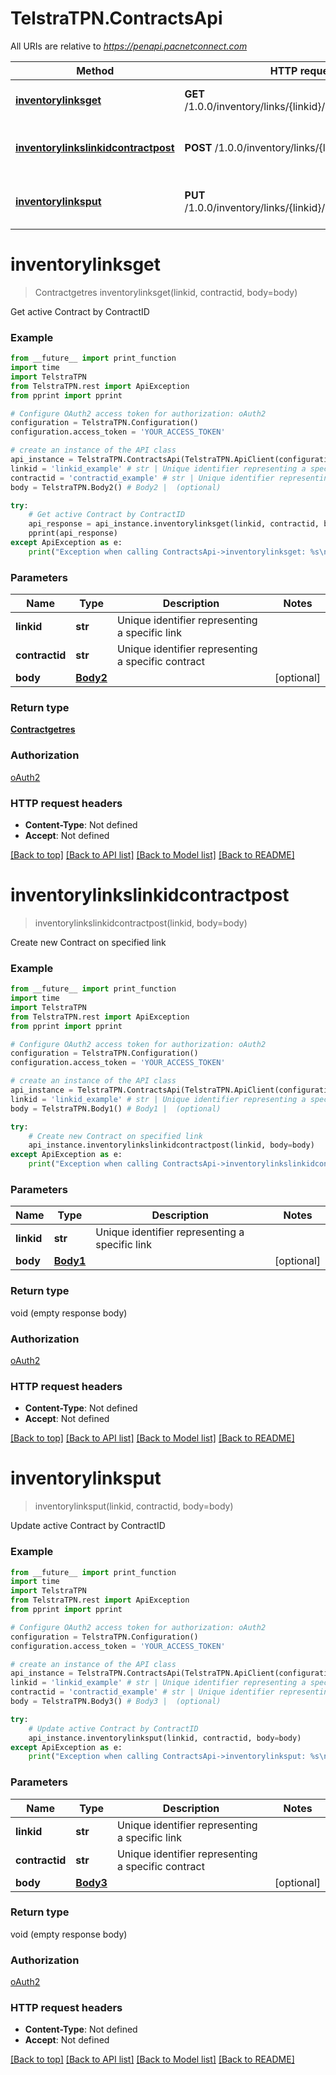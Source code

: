 # TelstraTPN.ContractsApi

All URIs are relative to *https://penapi.pacnetconnect.com*

Method | HTTP request | Description
------------- | ------------- | -------------
[**inventorylinksget**](ContractsApi.md#inventorylinksget) | **GET** /1.0.0/inventory/links/{linkid}/contract/{contractid} | Get active Contract by ContractID
[**inventorylinkslinkidcontractpost**](ContractsApi.md#inventorylinkslinkidcontractpost) | **POST** /1.0.0/inventory/links/{linkid}/contract | Create new Contract on specified link
[**inventorylinksput**](ContractsApi.md#inventorylinksput) | **PUT** /1.0.0/inventory/links/{linkid}/contract/{contractid} | Update active Contract by ContractID


# **inventorylinksget**
> Contractgetres inventorylinksget(linkid, contractid, body=body)

Get active Contract by ContractID

### Example
```python
from __future__ import print_function
import time
import TelstraTPN
from TelstraTPN.rest import ApiException
from pprint import pprint

# Configure OAuth2 access token for authorization: oAuth2
configuration = TelstraTPN.Configuration()
configuration.access_token = 'YOUR_ACCESS_TOKEN'

# create an instance of the API class
api_instance = TelstraTPN.ContractsApi(TelstraTPN.ApiClient(configuration))
linkid = 'linkid_example' # str | Unique identifier representing a specific link
contractid = 'contractid_example' # str | Unique identifier representing a specific contract
body = TelstraTPN.Body2() # Body2 |  (optional)

try:
    # Get active Contract by ContractID
    api_response = api_instance.inventorylinksget(linkid, contractid, body=body)
    pprint(api_response)
except ApiException as e:
    print("Exception when calling ContractsApi->inventorylinksget: %s\n" % e)
```

### Parameters

Name | Type | Description  | Notes
------------- | ------------- | ------------- | -------------
 **linkid** | **str**| Unique identifier representing a specific link | 
 **contractid** | **str**| Unique identifier representing a specific contract | 
 **body** | [**Body2**](Body2.md)|  | [optional] 

### Return type

[**Contractgetres**](Contractgetres.md)

### Authorization

[oAuth2](../README.md#oAuth2)

### HTTP request headers

 - **Content-Type**: Not defined
 - **Accept**: Not defined

[[Back to top]](#) [[Back to API list]](../README.md#documentation-for-api-endpoints) [[Back to Model list]](../README.md#documentation-for-models) [[Back to README]](../README.md)

# **inventorylinkslinkidcontractpost**
> inventorylinkslinkidcontractpost(linkid, body=body)

Create new Contract on specified link

### Example
```python
from __future__ import print_function
import time
import TelstraTPN
from TelstraTPN.rest import ApiException
from pprint import pprint

# Configure OAuth2 access token for authorization: oAuth2
configuration = TelstraTPN.Configuration()
configuration.access_token = 'YOUR_ACCESS_TOKEN'

# create an instance of the API class
api_instance = TelstraTPN.ContractsApi(TelstraTPN.ApiClient(configuration))
linkid = 'linkid_example' # str | Unique identifier representing a specific link
body = TelstraTPN.Body1() # Body1 |  (optional)

try:
    # Create new Contract on specified link
    api_instance.inventorylinkslinkidcontractpost(linkid, body=body)
except ApiException as e:
    print("Exception when calling ContractsApi->inventorylinkslinkidcontractpost: %s\n" % e)
```

### Parameters

Name | Type | Description  | Notes
------------- | ------------- | ------------- | -------------
 **linkid** | **str**| Unique identifier representing a specific link | 
 **body** | [**Body1**](Body1.md)|  | [optional] 

### Return type

void (empty response body)

### Authorization

[oAuth2](../README.md#oAuth2)

### HTTP request headers

 - **Content-Type**: Not defined
 - **Accept**: Not defined

[[Back to top]](#) [[Back to API list]](../README.md#documentation-for-api-endpoints) [[Back to Model list]](../README.md#documentation-for-models) [[Back to README]](../README.md)

# **inventorylinksput**
> inventorylinksput(linkid, contractid, body=body)

Update active Contract by ContractID

### Example
```python
from __future__ import print_function
import time
import TelstraTPN
from TelstraTPN.rest import ApiException
from pprint import pprint

# Configure OAuth2 access token for authorization: oAuth2
configuration = TelstraTPN.Configuration()
configuration.access_token = 'YOUR_ACCESS_TOKEN'

# create an instance of the API class
api_instance = TelstraTPN.ContractsApi(TelstraTPN.ApiClient(configuration))
linkid = 'linkid_example' # str | Unique identifier representing a specific link
contractid = 'contractid_example' # str | Unique identifier representing a specific contract
body = TelstraTPN.Body3() # Body3 |  (optional)

try:
    # Update active Contract by ContractID
    api_instance.inventorylinksput(linkid, contractid, body=body)
except ApiException as e:
    print("Exception when calling ContractsApi->inventorylinksput: %s\n" % e)
```

### Parameters

Name | Type | Description  | Notes
------------- | ------------- | ------------- | -------------
 **linkid** | **str**| Unique identifier representing a specific link | 
 **contractid** | **str**| Unique identifier representing a specific contract | 
 **body** | [**Body3**](Body3.md)|  | [optional] 

### Return type

void (empty response body)

### Authorization

[oAuth2](../README.md#oAuth2)

### HTTP request headers

 - **Content-Type**: Not defined
 - **Accept**: Not defined

[[Back to top]](#) [[Back to API list]](../README.md#documentation-for-api-endpoints) [[Back to Model list]](../README.md#documentation-for-models) [[Back to README]](../README.md)

